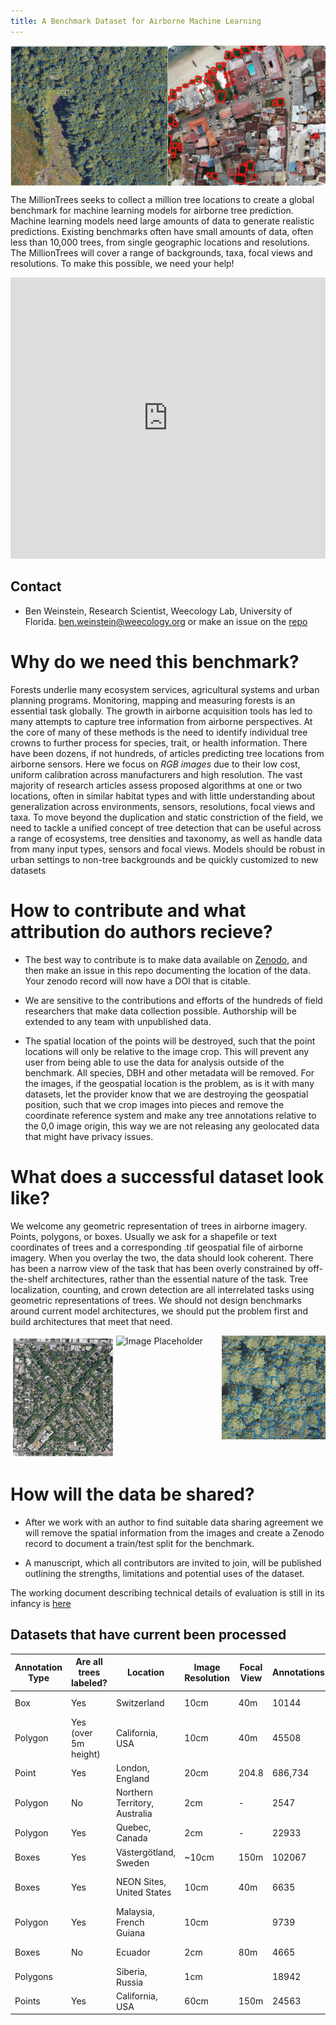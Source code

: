 ```yaml
---
title: A Benchmark Dataset for Airborne Machine Learning
---
```


<div class="image-container">
    <div style="display: flex;">
        <img src="public/HARV_image1.png" alt="Image Placeholder" width="50%">
        <img src="public/open_drone_example.png" alt="Image Placeholder" width="50%">
    </div>
</div>

The MillionTrees seeks to collect a million tree locations to create a global benchmark for machine learning models for airborne tree prediction. Machine learning models need large amounts of data to generate realistic predictions. Existing benchmarks often have small amounts of data, often less than 10,000 trees, from single geographic locations and resolutions. The MillionTrees will cover a range of backgrounds, taxa, focal views and resolutions. To make this possible, we need your help!

<iframe width="100%" height="450" frameborder="0" title="Felt Map" src="https://felt.com/embed/map/Untitled-Map-Yd9AtJpd7QKi9BOdGlAugfpC?loc=35.21,20.22,3z"></iframe>

## Contact

* Ben Weinstein, Research Scientist, Weecology Lab, University of Florida.
 ben.weinstein@weecology.org or make an issue on the [repo](https://github.com/weecology/MillionTrees)

# Why do we need this benchmark?

Forests underlie many ecosystem services, agricultural systems and urban planning programs. Monitoring, mapping and measuring forests is an essential task globally. The growth in airborne acquisition tools has led to many attempts to capture tree information from airborne perspectives. At the core of many of these methods is the need to identify individual tree crowns to further process for species, trait, or health information. There have been dozens, if not hundreds, of articles predicting tree locations from airborne sensors. Here we focus on *RGB images* due to their low cost, uniform calibration across manufacturers and high resolution. The vast majority of research articles assess proposed algorithms at one or two locations, often in similar habitat types and with little understanding about generalization across environments, sensors, resolutions, focal views and taxa. To move beyond the duplication and static constriction of the field, we need to tackle a unified concept of tree detection that can be useful across a range of ecosystems, tree densities and taxonomy, as well as handle data from many input types, sensors and focal views. Models should be robust in urban settings to non-tree backgrounds and be quickly customized to new datasets

# How to contribute and what attribution do authors recieve?

* The best way to contribute is to make data available on [Zenodo](https://zenodo.org/), and then make an issue in this repo documenting the location of the data. Your zenodo record will now have a DOI that is citable.

* We are sensitive to the contributions and efforts of the hundreds of field researchers that make data collection possible. Authorship will be extended to any team with unpublished data. 

* The spatial location of the points will be destroyed, such that the point locations will only be relative to the image crop. This will prevent any user from being able to use the data for analysis outside of the benchmark. All species, DBH and other metadata will be removed. For the images, if the geospatial location is the problem, as is it with many datasets, let the provider know that we are destroying the geospatial position, such that we crop images into pieces and remove the coordinate reference system and make any tree annotations relative to the 0,0 image origin, this way we are not releasing any geolocated data that might have privacy issues.

# What does a successful dataset look like?

We welcome any geometric representation of trees in airborne imagery. Points, polygons, or boxes. Usually we ask for a shapefile or text coordinates of trees and a corresponding .tif geospatial file of airborne imagery. When you overlay the two, the data should look coherent. There has been a narrow view of the task that has been overly constrained by off-the-shelf architectures, rather than the essential nature of the task. Tree localization, counting, and crown detection are all interrelated tasks using geometric representations of trees. We should not design benchmarks around current model architectures, we should put the problem first and build architectures that meet that need.

<div style="display: flex; justify-content: space-between;">
    <div style="flex-basis: 33%;">
        <img src="public/street_trees.png" alt="Image Placeholder" width="110%">
    </div>
    <div style="flex-basis: 33%;">
        <img src="public/polygon_example.png" alt="Image Placeholder" width="110%">
    </div>
    <div style="flex-basis: 33%;">
        <img src="public/HARV_037.png" alt="Image Placeholder" width="110%">
    </div>
</div>

# How will the data be shared?

* After we work with an author to find suitable data sharing agreement we will remove the spatial information from the images and create a Zenodo record to document a train/test split for the benchmark.

* A manuscript, which all contributors are invited to join, will be published outlining the strengths, limitations and potential uses of the dataset.

The working document describing technical details of evaluation is still in its infancy is [here](https://docs.google.com/document/d/1K6G1tcdTuAv3FgGiDWq5QhO-kSoBrxzTiic5jH1CZF4/edit?usp=sharing)

## Datasets that have current been processed

| Annotation Type | Are all trees labeled? | Location                      | Image Resolution | Focal View | Annotations | Source                                                                           | Citation                                                               |
| --------------- | ---------------------- | ----------------------------- | ---------------- | ---------- | ----------- | -------------------------------------------------------------------------------- | ---------------------------------------------------------------------- |
| Box             | Yes                    | Switzerland                   | 10cm             | 40m        | 10144       | https://zenodo.org/records/7528566                                               | Beloiu et al. 2023                                                     |
| Polygon         | Yes (over 5m height)   | California, USA               | 10cm             | 40m        | 45508       | https://zenodo.org/records/7812035                                               | Hemming-Schroeder et al. 2023                                          |
| Point           | Yes                    | London, England               | 20cm             | 204.8      | 686,734     | https://github.com/HAAClassic/TreeFormer                                         | Amirkolaee et al. 2023                                                 |
| Polygon         | No                     | Northern Territory, Australia | 2cm              | \-         | 2547        | [https://doi.org/10.5281/zenodo.7094916](https://doi.org/10.5281/zenodo.7094916) | [(Jansen et al., 2023)](https://www.zotero.org/google-docs/?ez5XxX)    |
| Polygon         | Yes                    | Quebec, Canada                | 2cm              | \-         | 22933       | https://zenodo.org/records/8148479                                               | [(Cloutier et al., 2023)](https://www.zotero.org/google-docs/?ebYv5P)  |
| Boxes           | Yes                    | Västergötland, Sweden         | ~10cm            | 150m       | 102067      | https://lila.science/datasets/forest-damages-larch-casebearer/                   | *   <br>                                                               |
| Boxes           | Yes                    | NEON Sites, United States     | 10cm             | 40m        | 6635        | https://zenodo.org/records/5914554#.YfRhcPXMKHE                                  | [(Weinstein et al., 2021)](https://www.zotero.org/google-docs/?MQqhAK) |
| Polygon         | Yes                    | Malaysia, French Guiana       | 10cm             |            | 9739        | https://zenodo.org/records/8136161                                               | Ball et al. 2023                                                       |
| Boxes           | No                     | Ecuador                       | 2cm              | 80m        | 4665        | https://arxiv.org/pdf/2201.11192.pdf                                             | Reiersen et al. 2023                                                   |
| Polygons        |                        | Siberia, Russia               | 1cm              |            | 18942       | https://doi.org/10.1594/PANGAEA.933263                                           | Kruse et al. 2022                                                      |
| Points          | Yes                    | California, USA               | 60cm             | 150m       | 24563       | https://github.com/jonathanventura/urban-tree-detection                          | [(Ventura et al., 2022)](https://www.zotero.org/google-docs/?oiAnbW)   |